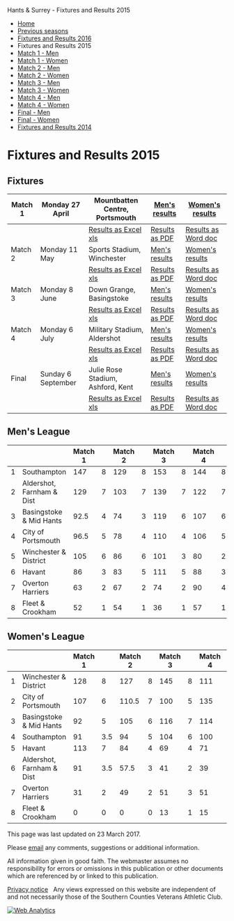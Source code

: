 


Hants \& Surrey \- Fixtures and Results 2015








* [Home](../index.html)
* [Previous seasons](../previous.html)
* [Fixtures and Results 2016](../2016/fixtures2016.html)
* Fixtures and Results 2015
* [Match 1 \- Men](match1men2015.html)
* [Match 1 \- Women](match1women2015.html)
* [Match 2 \- Men](match2men2015.html)
* [Match 2 \- Women](match2women2015.html)
* [Match 3 \- Men](match3men2015.html)
* [Match 3 \- Women](match3women2015.html)
* [Match 4 \- Men](match4men2015.html)
* [Match 4 \- Women](match4women2015.html)
* [Final \- Men](finalmen2015.html)
* [Final \- Women](finalwomen2015.html)
* [Fixtures and Results 2014](../2014/fixtures2014.html)







Fixtures and Results 2015
=========================


Fixtures
--------




| Match 1 | Monday 27 April | Mountbatten Centre, Portsmouth | [Men's results](match1men2015.html) | [Women's results](match1women2015.html) |
| --- | --- | --- | --- | --- |
|  |  | [Results as Excel xls](SCVETS15%20Match%201%20Results.xls) | [Results as PDF](SCVETS15%20Match%201%20Results.pdf) | [Results as Word doc](SCVETS15%20Match%201%20Results.doc) |
| Match 2 | Monday 11 May | Sports Stadium, Winchester | [Men's results](match2men2015.html) | [Women's results](match2women2015.html) |
|  |  | [Results as Excel xls](SCVETS15%20Match%202%20Results.xls) | [Results as PDF](SCVETS15%20Match%202%20Results.pdf) | [Results as Word doc](SCVETS15%20Match%202%20Results.doc) |
| Match 3 | Monday 8 June | Down Grange, Basingstoke | [Men's results](match3men2015.html) | [Women's results](match3women2015.html) |
|  |  | [Results as Excel xls](SCVETS15%20Match%203%20Results.xls) | [Results as PDF](SCVETS15%20Match%203%20Results.pdf) | [Results as Word doc](SCVETS15%20Match%203%20Results.doc) |
| Match 4 | Monday 6 July | Military Stadium, Aldershot | [Men's results](match4men2015.html) | [Women's results](match4women2015.html) |
|  |  | [Results as Excel xls](SCVETS15%20Match%204%20Results.xls) | [Results as PDF](SCVETS15%20Match%204%20Results.pdf) | [Results as Word doc](SCVETS15%20Match%204%20Results.doc) |
| Final | Sunday 6 September | Julie Rose Stadium, Ashford, Kent | [Men's results](finalmen2015.html) | [Women's results](finalwomen2015.html) |
|  |  | [Results as Excel xls](SCVETS15%20Final%20Results.xls) | [Results as PDF](SCVETS15%20Final%20Results.pdf) | [Results as Word doc](SCVETS15%20Final%20Results.doc) |


Men's League
------------




|  |  | Match 1 | | Match 2 | | Match 3 | | Match 4 | | Total | |
| --- | --- | --- | --- | --- | --- | --- | --- | --- | --- | --- | --- |
| 1 | Southampton | 147 | 8 | 129 | 8 | 153 | 8 | 144 | 8 | 32 | 573 |
| 2 | Aldershot, Farnham \& Dist | 129 | 7 | 103 | 7 | 139 | 7 | 122 | 7 | 28 | 492 |
| 3 | Basingstoke \& Mid Hants | 92\.5 | 4 | 74 | 3 | 119 | 6 | 107 | 6 | 19 | 392\.5 |
| 4 | City of Portsmouth | 96\.5 | 5 | 78 | 4 | 110 | 4 | 106 | 5 | 18 | 391\.5 |
| 5 | Winchester \& District | 105 | 6 | 86 | 6 | 101 | 3 | 80 | 2 | 17 | 372 |
| 6 | Havant | 86 | 3 | 83 | 5 | 111 | 5 | 88 | 3 | 16 | 368 |
| 7 | Overton Harriers | 63 | 2 | 67 | 2 | 74 | 2 | 90 | 4 | 10 | 294 |
| 8 | Fleet \& Crookham | 52 | 1 | 54 | 1 | 36 | 1 | 57 | 1 | 4 | 199 |


Women's League
--------------




|  |  | Match 1 | | Match 2 | | Match 3 | | Match 4 | | Total | |
| --- | --- | --- | --- | --- | --- | --- | --- | --- | --- | --- | --- |
| 1 | Winchester \& District | 128 | 8 | 127 | 8 | 145 | 8 | 111 | 6 | 30 | 511 |
| 2 | City of Portsmouth | 107 | 6 | 110\.5 | 7 | 100 | 5 | 135 | 8 | 26 | 452\.5 |
| 3 | Basingstoke \& Mid Hants | 92 | 5 | 105 | 6 | 116 | 7 | 114 | 7 | 25 | 427 |
| 4 | Southampton | 91 | 3\.5 | 94 | 5 | 104 | 6 | 100 | 5 | 19\.5 | 389 |
| 5 | Havant | 113 | 7 | 84 | 4 | 69 | 4 | 71 | 4 | 19 | 337 |
| 6 | Aldershot, Farnham \& Dist | 91 | 3\.5 | 57\.5 | 3 | 41 | 2 | 39 | 2 | 10\.5 | 228\.5 |
| 7 | Overton Harriers | 31 | 2 | 49 | 2 | 51 | 3 | 51 | 3 | 10 | 182 |
| 8 | Fleet \& Crookham | 0 | 0 | 0 | 0 | 13 | 1 | 15 | 1 | 2 | 28 |






This page was last updated on 23 March 2017\.



Please [email](/hands/antispam.html) any comments, suggestions or additional information.


All information given in good faith. The webmaster assumes no
responsibility for errors or omissions in this publication or other
documents which are referenced by or linked to this publication.  

[Privacy notice](/Hampshire-Vets-League-Privacy-notice.pdf)   Any views expressed on this website are independent of and not
necessarily those of the Southern Counties Veterans Athletic Club.





[![Web
Analytics](//c.statcounter.com/7205105/0/0e2355ee/1/)](http://statcounter.com/ "Web Analytics")



